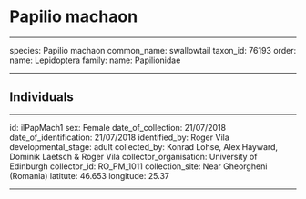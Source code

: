 # Papilio machaon

---
species: Papilio machaon
common_name: swallowtail
taxon_id: 76193
order:
  name: Lepidoptera
family:
  name: Papilionidae

---

## Individuals

---
id: ilPapMach1
sex: Female
date_of_collection: 21/07/2018
date_of_identification: 21/07/2018
identified_by: Roger Vila
developmental_stage: adult
collected_by: Konrad Lohse, Alex Hayward, Dominik Laetsch & Roger Vila
collector_organisation: University of Edinburgh
collector_id: RO_PM_1011
collection_site: Near Gheorgheni (Romania)
latitute: 46.653
longitude: 25.37

---
